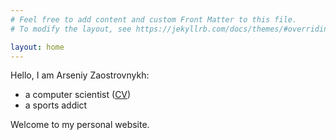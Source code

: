 ```yaml
---
# Feel free to add content and custom Front Matter to this file.
# To modify the layout, see https://jekyllrb.com/docs/themes/#overriding-theme-defaults

layout: home
---
```


Hello, I am Arseniy Zaostrovnykh:

- a computer scientist ([CV](online-cv/))
- a sports addict

Welcome to my personal website.

